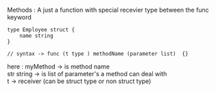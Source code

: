 <p>Methods : A just a function with special recevier type between the func keyword</p>

```
type Employee struct {
    name string
}

// syntax -> func (t type ) methodName (parameter list)  {}
```
<p>
here : myMethod 	-> is method name <br> 
		   str string 	-> is list of parameter's a method can deal with <br>
		   t  			-> receiver (can be struct type or non struct type) <br> 
</p>